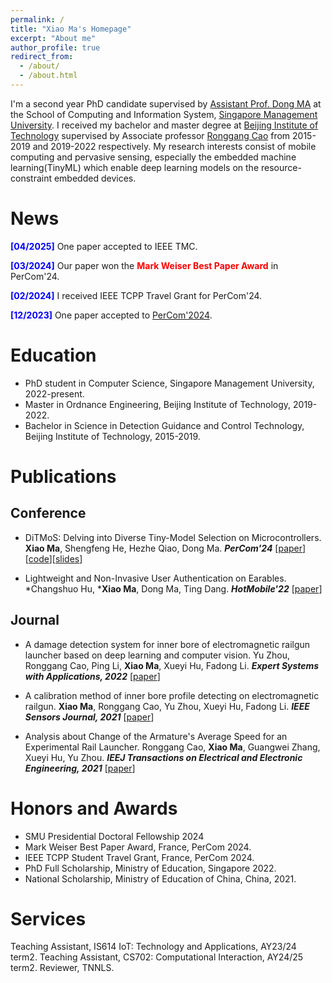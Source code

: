 ```yaml
---
permalink: /
title: "Xiao Ma's Homepage"
excerpt: "About me"
author_profile: true
redirect_from: 
  - /about/
  - /about.html
---
```


I'm a second year PhD candidate supervised by [Assistant Prof. Dong MA](https://www.dongma.info/) at the School of Computing and Information System, [Singapore Management University](https://www.smu.edu.sg/). I received my bachelor and master degree at [Beijing Institute of Technology](https://www.bit.edu.cn/) supervised by Associate professor [Ronggang Cao](https://smen.bit.edu.cn/szdw/szml/tcykzgcx/qb05/0c0315d65f75461ea333ed903e2e62fe.htm) from 2015-2019 and 2019-2022 respectively. My research interests consist of mobile computing and pervasive sensing, especially the embedded machine learning(TinyML) which enable deep learning models on the resource-constraint embedded devices. 

News
======
**<font color=Blue>[04/2025]</font>** One paper accepted to IEEE TMC.

**<font color=Blue>[03/2024]</font>** Our paper won the **<font color=Red>Mark Weiser Best Paper Award</font>** in PerCom'24.

**<font color=Blue>[02/2024]</font>** I received IEEE TCPP Travel Grant for PerCom'24.

**<font color=Blue>[12/2023]</font>** One paper accepted to [PerCom'2024](https://www.percom.org/call-for-papers/).

Education
======
- PhD student in Computer Science, Singapore Management University, 2022-present.
- Master in Ordnance Engineering, Beijing Institute of Technology, 2019-2022.
- Bachelor in Science in Detection Guidance and Control Technology, Beijing Institute of Technology, 2015-2019.

Publications
======

Conference
------
- DiTMoS: Delving into Diverse Tiny-Model Selection on Microcontrollers.
  **Xiao Ma**, Shengfeng He, Hezhe Qiao, Dong Ma.
  _**PerCom'24**_
  [[paper](https://arxiv.org/abs/2403.09035)][[code](https://github.com/TheMaXiao/DiTMoS)][[slides](https://TheMaXiao.github.io/files/ditmos_slides.pdf)]

- Lightweight and Non-Invasive User Authentication on Earables.
  *Changshuo Hu, ***Xiao Ma**, Dong Ma, Ting Dang.
  _**HotMobile'22**_
  [[paper](https://dl.acm.org/doi/abs/10.1145/3572864.3580332)]

Journal
------
- A damage detection system for inner bore of electromagnetic railgun launcher based on deep learning and computer vision.
  Yu Zhou, Ronggang Cao, Ping Li, **Xiao Ma**, Xueyi Hu, Fadong Li.
  _**Expert Systems with Applications, 2022**_
  [[paper](https://www.sciencedirect.com/science/article/abs/pii/S0957417422007059)]

- A calibration method of inner bore profile detecting on electromagnetic railgun.
  **Xiao Ma**, Ronggang Cao, Yu Zhou, Xueyi Hu, Fadong Li.
  _**IEEE Sensors Journal, 2021**_
  [[paper](https://ieeexplore.ieee.org/abstract/document/9481084)]  

- Analysis about Change of the Armature's Average Speed for an Experimental Rail Launcher.
  Ronggang Cao, **Xiao Ma**, Guangwei Zhang, Xueyi Hu, Yu Zhou.
  _**IEEJ Transactions on Electrical and Electronic Engineering, 2021**_
  [[paper](https://onlinelibrary.wiley.com/doi/abs/10.1002/tee.23401)]

Honors and Awards
======
- SMU Presidential Doctoral Fellowship 2024
- Mark Weiser Best Paper Award, France, PerCom 2024.
- IEEE TCPP Student Travel Grant, France, PerCom 2024.
- PhD Full Scholarship, Ministry of Education, Singapore 2022.
- National Scholarship, Ministry of Education of China, China, 2021.

Services
======
Teaching Assistant, IS614 IoT: Technology and Applications, AY23/24 term2.
Teaching Assistant, CS702: Computational Interaction, AY24/25 term2. 
Reviewer, TNNLS.

